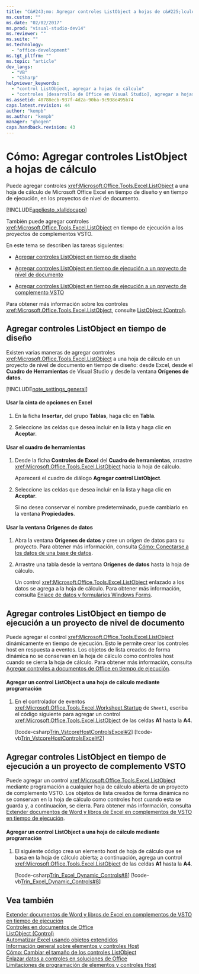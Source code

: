 ```yaml
---
title: "C&#243;mo: Agregar controles ListObject a hojas de c&#225;lculo | Microsoft Docs"
ms.custom: ""
ms.date: "02/02/2017"
ms.prod: "visual-studio-dev14"
ms.reviewer: ""
ms.suite: ""
ms.technology: 
  - "office-development"
ms.tgt_pltfrm: ""
ms.topic: "article"
dev_langs: 
  - "VB"
  - "CSharp"
helpviewer_keywords: 
  - "control ListObject, agregar a hojas de cálculo"
  - "controles [desarrollo de Office en Visual Studio], agregar a hojas de cálculo"
ms.assetid: 40788ecb-937f-4d2a-90ba-9c938e495b74
caps.latest.revision: 44
author: "kempb"
ms.author: "kempb"
manager: "ghogen"
caps.handback.revision: 43
---
```

# C&#243;mo: Agregar controles ListObject a hojas de c&#225;lculo
  Puede agregar controles <xref:Microsoft.Office.Tools.Excel.ListObject> a una hoja de cálculo de Microsoft Office Excel en tiempo de diseño y en tiempo de ejecución, en los proyectos de nivel de documento.  
  
 [!INCLUDE[appliesto_xlalldocapp](../vsto/includes/appliesto-xlalldocapp-md.md)]  
  
 También puede agregar controles <xref:Microsoft.Office.Tools.Excel.ListObject> en tiempo de ejecución a los proyectos de complementos VSTO.  
  
 En este tema se describen las tareas siguientes:  
  
-   [Agregar controles ListObject en tiempo de diseño](#designtime)  
  
-   [Agregar controles ListObject en tiempo de ejecución a un proyecto de nivel de documento](#runtimedoclevel)  
  
-   [Agregar controles ListObject en tiempo de ejecución a un proyecto de complemento VSTO](#runtimeaddin)  
  
 Para obtener más información sobre los controles <xref:Microsoft.Office.Tools.Excel.ListObject>, consulte [ListObject &#40;Control&#41;](../vsto/listobject-control.md).  
  
##  <a name="designtime"></a> Agregar controles ListObject en tiempo de diseño  
 Existen varias maneras de agregar controles <xref:Microsoft.Office.Tools.Excel.ListObject> a una hoja de cálculo en un proyecto de nivel de documento en tiempo de diseño: desde Excel, desde el **Cuadro de Herramientas** de Visual Studio y desde la ventana **Orígenes de datos**.  
  
 [!INCLUDE[note_settings_general](../sharepoint/includes/note-settings-general-md.md)]  
  
#### Usar la cinta de opciones en Excel  
  
1.  En la ficha **Insertar**, del grupo **Tablas**, haga clic en **Tabla**.  
  
2.  Seleccione las celdas que desea incluir en la lista y haga clic en **Aceptar**.  
  
#### Usar el cuadro de herramientas  
  
1.  Desde la ficha **Controles de Excel** del **Cuadro de herramientas**, arrastre <xref:Microsoft.Office.Tools.Excel.ListObject> hacia la hoja de cálculo.  
  
     Aparecerá el cuadro de diálogo **Agregar control ListObject**.  
  
2.  Seleccione las celdas que desea incluir en la lista y haga clic en **Aceptar**.  
  
     Si no desea conservar el nombre predeterminado, puede cambiarlo en la ventana **Propiedades**.  
  
#### Usar la ventana Orígenes de datos  
  
1.  Abra la ventana **Orígenes de datos** y cree un origen de datos para su proyecto. Para obtener más información, consulta [Cómo: Conectarse a los datos de una base de datos](../Topic/How%20to:%20Connect%20to%20Data%20in%20a%20Database.md).  
  
2.  Arrastre una tabla desde la ventana **Orígenes de datos** hasta la hoja de cálculo.  
  
     Un control <xref:Microsoft.Office.Tools.Excel.ListObject> enlazado a los datos se agrega a la hoja de cálculo. Para obtener más información, consulta [Enlace de datos y formularios Windows Forms](../Topic/Data%20Binding%20and%20Windows%20Forms.md).  
  
##  <a name="runtimedoclevel"></a> Agregar controles ListObject en tiempo de ejecución a un proyecto de nivel de documento  
 Puede agregar el control <xref:Microsoft.Office.Tools.Excel.ListObject> dinámicamente en tiempo de ejecución. Esto le permite crear los controles host en respuesta a eventos. Los objetos de lista creados de forma dinámica no se conservan en la hoja de cálculo como controles host cuando se cierra la hoja de cálculo. Para obtener más información, consulta [Agregar controles a documentos de Office en tiempo de ejecución](../vsto/adding-controls-to-office-documents-at-run-time.md).  
  
#### Agregar un control ListObject a una hoja de cálculo mediante programación  
  
1.  En el controlador de eventos <xref:Microsoft.Office.Tools.Excel.Worksheet.Startup> de `Sheet1`, escriba el código siguiente para agregar un control <xref:Microsoft.Office.Tools.Excel.ListObject> de las celdas **A1** hasta la **A4**.  
  
     [!code-csharp[Trin_VstcoreHostControlsExcel#2](../snippets/csharp/VS_Snippets_OfficeSP/Trin_VstcoreHostControlsExcel/CS/Sheet1.cs#2)]
     [!code-vb[Trin_VstcoreHostControlsExcel#2](../snippets/visualbasic/VS_Snippets_OfficeSP/Trin_VstcoreHostControlsExcel/VB/Sheet1.vb#2)]  
  
##  <a name="runtimeaddin"></a> Agregar controles ListObject en tiempo de ejecución a un proyecto de complemento VSTO  
 Puede agregar un control <xref:Microsoft.Office.Tools.Excel.ListObject> mediante programación a cualquier hoja de cálculo abierta de un proyecto de complemento VSTO. Los objetos de lista creados de forma dinámica no se conservan en la hoja de cálculo como controles host cuando esta se guarda y, a continuación, se cierra. Para obtener más información, consulta [Extender documentos de Word y libros de Excel en complementos de VSTO en tiempo de ejecución](../vsto/extending-word-documents-and-excel-workbooks-in-vsto-add-ins-at-run-time.md).  
  
#### Agregar un control ListObject a una hoja de cálculo mediante programación  
  
1.  El siguiente código crea un elemento host de hoja de cálculo que se basa en la hoja de cálculo abierta; a continuación, agrega un control <xref:Microsoft.Office.Tools.Excel.ListObject> de las celdas **A1** hasta la **A4**.  
  
     [!code-csharp[Trin_Excel_Dynamic_Controls#8](../snippets/csharp/VS_Snippets_OfficeSP/Trin_Excel_Dynamic_Controls/CS/ThisAddIn.cs#8)]
     [!code-vb[Trin_Excel_Dynamic_Controls#8](../snippets/visualbasic/VS_Snippets_OfficeSP/Trin_Excel_Dynamic_Controls/VB/ThisAddIn.vb#8)]  
  
## Vea también  
 [Extender documentos de Word y libros de Excel en complementos de VSTO en tiempo de ejecución](../vsto/extending-word-documents-and-excel-workbooks-in-vsto-add-ins-at-run-time.md)   
 [Controles en documentos de Office](../vsto/controls-on-office-documents.md)   
 [ListObject &#40;Control&#41;](../vsto/listobject-control.md)   
 [Automatizar Excel usando objetos extendidos](../vsto/automating-excel-by-using-extended-objects.md)   
 [Información general sobre elementos y controles Host](../vsto/host-items-and-host-controls-overview.md)   
 [Cómo: Cambiar el tamaño de los controles ListObject](../vsto/how-to-resize-listobject-controls.md)   
 [Enlazar datos a controles en soluciones de Office](../vsto/binding-data-to-controls-in-office-solutions.md)   
 [Limitaciones de programación de elementos y controles Host](../vsto/programmatic-limitations-of-host-items-and-host-controls.md)  
  
  